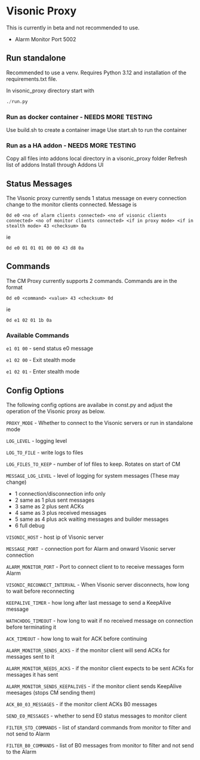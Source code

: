 # Visonic Proxy

This is currently in beta and not recommended to use.

- Alarm Monitor Port 5002


## Run standalone

Recommended to use a venv.  Requires Python 3.12 and installation of the requirements.txt file.

In visonic_proxy directory start with
```python
./run.py
```

### Run as docker container - NEEDS MORE TESTING

Use build.sh to create a container image
Use start.sh to run the container


### Run as a HA addon - NEEDS MORE TESTING

Copy all files into addons local directory in a visonic_proxy folder
Refresh list of addons
Install through Addons UI

## Status Messages

The Visonic proxy currently sends 1 status message on every connection change to the monitor clients connected.
Message is
```
0d e0 <no of alarm clients connected> <no of visonic clients connected> <no of monitor clients connected> <if in proxy mode> <if in stealth mode> 43 <checksum> 0a
```
ie 
```
0d e0 01 01 01 00 00 43 d8 0a
```

## Commands

The CM Proxy currently supports 2 commands.  Commands are in the format
```
0d e0 <command> <value> 43 <checksum> 0d
```
ie 
```
0d e1 02 01 1b 0a
```

### Available Commands
```e1 01 00``` - send status e0 message

```e1 02 00``` - Exit stealth mode

```e1 02 01``` - Enter stealth mode

## Config Options

The following config options are availabe in const.py and adjust the operation of the Visonic proxy as below.

`PROXY_MODE` - Whether to connect to the Visonic servers or run in standalone mode

`LOG_LEVEL` - logging level

`LOG_TO_FILE` - write logs to files

`LOG_FILES_TO_KEEP` - number of lof files to keep.  Rotates on start of CM


`MESSAGE_LOG_LEVEL` - level of logging for system messages
(These may change)
- 1 connection/disconnection info only
- 2 same as 1 plus sent messages
- 3 same as 2 plus sent ACKs
- 4 same as 3 plus received messages
- 5 same as 4 plus ack waiting messages and builder messages
- 6 full debug


`VISONIC_HOST` - host ip of Visonic server

`MESSAGE_PORT `- connection port for Alarm and onward Visonic server connection

`ALARM_MONITOR_PORT` - Port to connect client to to receive messages form Alarm

`VISONIC_RECONNECT_INTERVAL` - When Visonic server disconnects, how long to wait before reconnecting

`KEEPALIVE_TIMER` - how long after last message to send a KeepAlive message

`WATHCHDOG_TIMEOUT` - how long to wait if no received message on connection before terminating it

`ACK_TIMEOUT` - how long to wait for ACK before continuing

`ALARM_MONITOR_SENDS_ACKS` - if the monitor client will send ACKs for messages sent to it

`ALARM_MONITOR_NEEDS_ACKS` - if the monitor client expects to be sent ACKs for messages it has sent

`ALARM_MONITOR_SENDS_KEEPALIVES` - if the monitor client sends KeepAlive meesages (stops CM sending them)

`ACK_B0_03_MESSAGES` - if the monitor client ACKs B0 messages

`SEND_E0_MESSAGES` - whether to send E0 status messages to monitor client

`FILTER_STD_COMMANDS` - list of standard commands from monitor to filter and not send to Alarm

`FILTER_B0_COMMANDS` - list of B0 messages from monitor to filter and not send to the Alarm